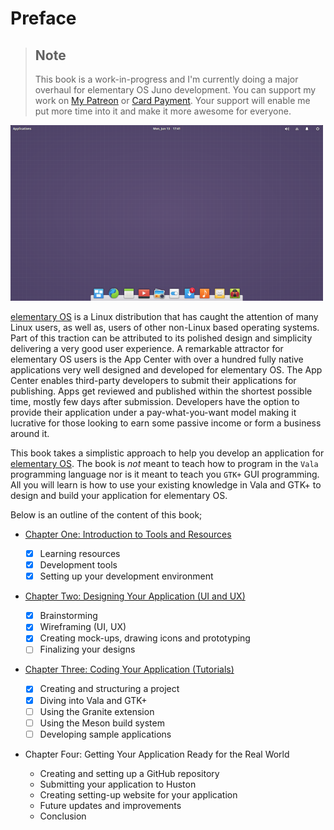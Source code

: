 # Preface

> ## Note
> This book is a work-in-progress and I'm currently doing a major overhaul for elementary OS Juno development. You can support my work on [My Patreon](https://rave.flutterwave.com/pay/aberba-open) or [Card Payment](https://rave.flutterwave.com/pay/aberba). Your support will enable me put more time into it and make it more awesome for everyone.

![elementary Os](/images/elementary-os.png)

[elementary OS](https://elementary.io) is a Linux distribution that has caught the attention of many Linux users, as well as, users of other non-Linux based operating systems. Part of this traction can be attributed to its polished design and simplicity delivering a very good user experience. A remarkable attractor for elementary OS users is the App Center with over a hundred fully native applications very well designed and developed for elementary OS. The App Center enables third-party developers to submit their applications for publishing. Apps get reviewed and published within the shortest possible time, mostly few days after submission. Developers have the option to provide their application under a pay-what-you-want model making it lucrative for those looking to earn some passive income or form a business around it.

This book takes a simplistic approach to help you develop an application for [elementary OS](https://elementary.io). The book is *not* meant to teach how to program in the `Vala` programming language nor is it meant to teach you `GTK+` GUI programming. All you will learn is how to use your existing knowledge in Vala and GTK+ to design and build your application for elementary OS. 

Below is an outline of the content of this book;

- [Chapter One: Introduction to Tools and Resources](chapter_01.md)

  - [x] Learning resources
  - [x] Development tools
  - [x] Setting up your development environment

- [Chapter Two: Designing Your Application (UI and UX)](chapter_02.md)

  - [x] Brainstorming
  - [x] Wireframing (UI, UX)
  - [x] Creating mock-ups, drawing icons and prototyping
  - [ ] Finalizing your designs
  
- [Chapter Three: Coding Your Application (Tutorials)](chapter_03.md)

  - [x] Creating and structuring a project
  - [x] Diving into Vala and GTK+
  - [ ] Using the Granite extension
  - [ ] Using the Meson build system
  - [ ] Developing sample applications

- Chapter Four: Getting Your Application Ready for the Real World

  - Creating and setting up a GitHub repository
  - Submitting your application to Huston
  - Creating setting-up website for your application
  - Future updates and improvements
  - Conclusion